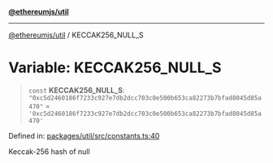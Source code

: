 [**@ethereumjs/util**](../README.md)

***

[@ethereumjs/util](../README.md) / KECCAK256\_NULL\_S

# Variable: KECCAK256\_NULL\_S

> `const` **KECCAK256\_NULL\_S**: `"0xc5d2460186f7233c927e7db2dcc703c0e500b653ca82273b7bfad8045d85a470"` = `'0xc5d2460186f7233c927e7db2dcc703c0e500b653ca82273b7bfad8045d85a470'`

Defined in: [packages/util/src/constants.ts:40](https://github.com/ethereumjs/ethereumjs-monorepo/blob/master/packages/util/src/constants.ts#L40)

Keccak-256 hash of null
